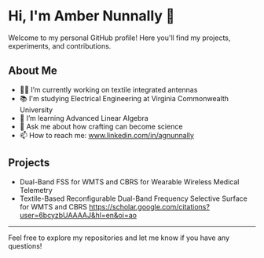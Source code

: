 # Hi, I'm Amber Nunnally 👋

Welcome to my personal GitHub profile! Here you'll find my projects, experiments, and contributions.

## About Me
- 🧑‍💻 I’m currently working on textile integrated antennas
- 📚 I'm studying Electrical Engineering at Virginia Commonwealth University
- 🌱 I’m learning Advanced Linear Algebra 
- 💬 Ask me about how crafting can become science
- 📫 How to reach me: www.linkedin.com/in/agnunnally
  
## Projects
- Dual-Band FSS for WMTS and CBRS for Wearable Wireless Medical Telemetry 
- Textile-Based Reconfigurable Dual-Band Frequency Selective Surface for WMTS and CBRS
https://scholar.google.com/citations?user=6bcyzbUAAAAJ&hl=en&oi=ao
---

Feel free to explore my repositories and let me know if you have any questions!

<!---
agnunnally/agnunnally is a ✨ special ✨ repository because its `README.md` (this file) appears on your GitHub profile.
You can click the Preview link to take a look at your changes.
--->
